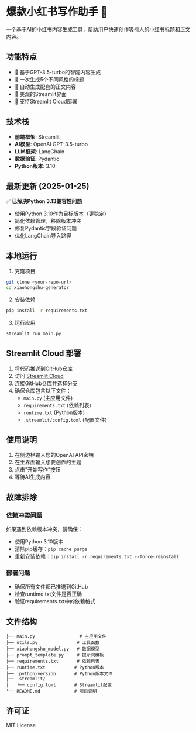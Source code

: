 # 爆款小红书写作助手 🌟

一个基于AI的小红书内容生成工具，帮助用户快速创作吸引人的小红书标题和正文内容。

## 功能特点

- 🤖 基于GPT-3.5-turbo的智能内容生成
- 📝 一次生成5个不同风格的标题
- 📄 自动生成配套的正文内容
- 🎨 美观的Streamlit界面
- 🚀 支持Streamlit Cloud部署

## 技术栈

- **前端框架**: Streamlit
- **AI模型**: OpenAI GPT-3.5-turbo
- **LLM框架**: LangChain
- **数据验证**: Pydantic
- **Python版本**: 3.10

## 最新更新 (2025-01-25)

✅ **已解决Python 3.13兼容性问题**
- 使用Python 3.10作为目标版本（更稳定）
- 简化依赖管理，移除版本冲突
- 修复Pydantic字段验证问题
- 优化LangChain导入路径

## 本地运行

1. 克隆项目
```bash
git clone <your-repo-url>
cd xiaohongshu-generator
```

2. 安装依赖
```bash
pip install -r requirements.txt
```

3. 运行应用
```bash
streamlit run main.py
```

## Streamlit Cloud 部署

1. 将代码推送到GitHub仓库
2. 访问 [Streamlit Cloud](https://streamlit.io/cloud)
3. 连接GitHub仓库并选择分支
4. 确保仓库包含以下文件：
   - `main.py` (主应用文件)
   - `requirements.txt` (依赖列表)
   - `runtime.txt` (Python版本)
   - `.streamlit/config.toml` (配置文件)

## 使用说明

1. 在侧边栏输入您的OpenAI API密钥
2. 在主界面输入想要创作的主题
3. 点击"开始写作"按钮
4. 等待AI生成内容

## 故障排除

### 依赖冲突问题
如果遇到依赖版本冲突，请确保：
- 使用Python 3.10版本
- 清除pip缓存：`pip cache purge`
- 重新安装依赖：`pip install -r requirements.txt --force-reinstall`

### 部署问题
- 确保所有文件都已推送到GitHub
- 检查runtime.txt文件是否正确
- 验证requirements.txt中的依赖格式

## 文件结构

```
├── main.py                 # 主应用文件
├── utils.py               # 工具函数
├── xiaohongshu_model.py   # 数据模型
├── prompt_template.py     # 提示词模板
├── requirements.txt       # 依赖列表
├── runtime.txt           # Python版本
├── .python-version       # Python版本文件
├── .streamlit/
│   └── config.toml       # Streamlit配置
└── README.md             # 项目说明
```

## 许可证

MIT License 